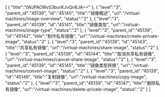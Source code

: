 [
	{
		"title":"tWJPAO9lvS3burKJvQn6JA=="
	},
	{
		"level":"3",
		"parent_id":"45139",
		"id":"45140",
		"title":"镜像概述",
		"url":"/virtual-machines/image-overview",
		"status":"2"
	},
	{
		"level":"3",
		"parent_id":"45139",
		"id":"45141",
		"title":"镜像类型",
		"url":"/virtual-machines/image-type",
		"status":"2"
	},
	{
		"level":"3",
		"parent_id":"45139",
		"id":"45142",
		"title":"制作私有镜像",
		"url":"/virtual-machines/create-private-image",
		"status":"2"
	},
	{
		"level":"3",
		"parent_id":"45139",
		"id":"45143",
		"title":"共享私有镜像",
		"url":"/virtual-machines/share-image",
		"status":"2"
	},
	{
		"level":"3",
		"parent_id":"45139",
		"id":"45144",
		"title":"取消共享私有镜像",
		"url":"/virtual-machines/cancel-share-image",
		"status":"2"
	},
	{
		"level":"3",
		"parent_id":"45139",
		"id":"45145",
		"title":"镜像类型转换",
		"url":"/virtual-machines/convert-image",
		"status":"2"
	},
	{
		"level":"3",
		"parent_id":"45139",
		"id":"45146",
		"title":"复制镜像",
		"url":"/virtual-machines/copy-image",
		"status":"2"
	},
	{
		"level":"3",
		"parent_id":"45139",
		"id":"45147",
		"title":"删除私有镜像",
		"url":"/virtual-machines/delete-private-image",
		"status":"2"
	}
]